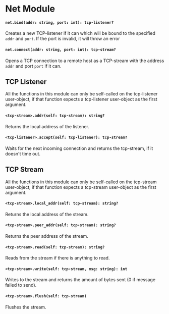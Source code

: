 # Net Module

#### `net.bind(addr: string, port: int): tcp-listener?`
Creates a new TCP-listener if it can which will be bound to the specified `addr` and `port`. If the port is invalid, it will throw an error

#### `net.connect(addr: string, port: int): tcp-stream?`
Opens a TCP connection to a remote host as a TCP-stream with the address `addr` and port `port` if it can.

## TCP Listener
All the functions in this module can only be self-called on the tcp-listener user-object, if that function expects a tcp-listener user-object as the first argument.

#### `<tcp-stream>.addr(self: tcp-stream): string?`
Returns the local address of the listener.

#### `<tcp-listener>.accept(self: tcp-listener): tcp-stream?`
Waits for the next incoming connection and returns the tcp-stream, if it doesn't time out.

## TCP Stream
All the functions in this module can only be self-called on the tcp-stream user-object, if that function expects a tcp-stream user-object as the first argument.

#### `<tcp-stream>.local_addr(self: tcp-stream): string?`
Returns the local address of the stream.

#### `<tcp-stream>.peer_addr(self: tcp-stream): string?`
Returns the peer address of the stream.

#### `<tcp-stream>.read(self: tcp-stream): string?`
Reads from the stream if there is anything to read.

#### `<tcp-stream>.write(self: tcp-stream, msg: string): int`
Writes to the stream and returns the amount of bytes sent (0 if message failed to send).

#### `<tcp-stream>.flush(self: tcp-stream)`
Flushes the stream.
